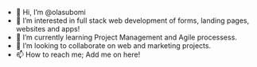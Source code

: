 - 👋 Hi, I’m @olasubomi
- 👀 I’m interested in full stack web development of forms, landing pages, websites and apps!
- 🌱 I’m currently learning Project Management and Agile processess.
- 💞️ I’m looking to collaborate on web and marketing projects.
- 📫 How to reach me; Add me on here!

<!---
olasubomi/olasubomi is a ✨ special ✨ repository because its `README.md` (this file) appears on your GitHub profile.
You can click the Preview link to take a look at your changes.
--->

